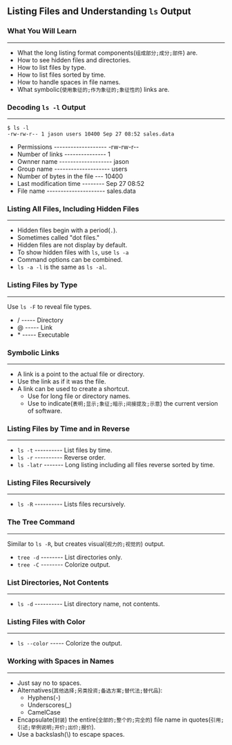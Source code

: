 ## Listing Files and Understanding `ls` Output

### What You Will Learn

*****

* What the long listing format components(`组成部分;成分;部件`) are.
* How to see hidden files and directories.
* How to list files by type.
* How to list files sorted by time.
* How to handle spaces in file names.
* What symbolic(`使用象征的;作为象征的;象征性的`) links are.

### Decoding `ls -l` Output

*****

```
$ ls -l
-rw-rw-r-- 1 jason users 10400 Sep 27 08:52 sales.data
```
* Permissions ------------------- -rw-rw-r--
* Number of links --------------- 1
* Ownner name ------------------- jason
* Group name -------------------- users
* Number of bytes in the file --- 10400
* Last modification time -------- Sep 27 08:52
* File name --------------------- sales.data

### Listing All Files, Including Hidden Files

*****

* Hidden files begin with a period(`.`).
*   Sometimes called "dot files."
* Hidden files are not display by default.
* To show hidden files with `ls`, use `ls -a` 
* Command options can be combined.
*   `ls -a -l` is the same as `ls -al`.

### Listing Files by Type

*****

Use `ls -F` to reveal file types.
* / ----- Directory
* @ ----- Link
* \* ----- Executable

### Symbolic Links

*****

* A link is a point to the actual file or directory.
* Use the link as if it was the file.
* A link can be used to create a shortcut.
  * Use for long file or directory names.
  * Use to indicate(`表明;显示;象征;暗示;间接提及;示意`) the current version of software.

### Listing Files by Time and in Reverse

*****

* `ls -t` ---------- List files by time.
* `ls -r` ---------- Reverse order.
* `ls -latr` ------- Long listing including all files reverse sorted by time.

### Listing Files Recursively

*****

* `ls -R` ---------- Lists files recursively.

### The Tree Command

*****

Similar to `ls -R`, but creates visual(`视力的;视觉的`) output.
* `tree -d` -------- List directories only.
* `tree -C` -------- Colorize output.

### List Directories, Not Contents

*****

* `ls -d` ---------- List directory name, not contents.

### Listing Files with Color

*****

* `ls --color` ----- Colorize the output.

### Working with Spaces in Names

*****

* Just say no to spaces.
* Alternatives(`其他选择;另类投资;备选方案;替代法;替代品`):
  * Hyphens(-)
  * Underscores(_)
  * CamelCase
* Encapsulate(`封装`) the entire(`全部的;整个的;完全的`) file name in quotes(`引用;引述;举例说明;开价;出价;报价`).
* Use a backslash(\\) to escape spaces.
